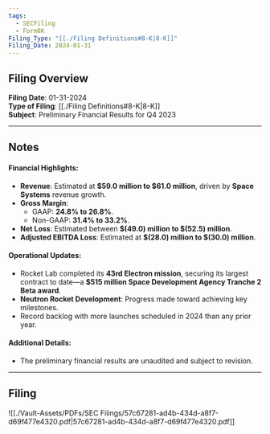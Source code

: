 ```yaml
---
tags:
  - SECFiling
  - Form8K
Filing_Type: "[[./Filing Definitions#8-K|8-K]]"
Filing_Date: 2024-01-31
---
```

## Filing Overview

**Filing Date**: 01-31-2024  
**Type of Filing**: [[./Filing Definitions#8-K|8-K]]  
**Subject**: Preliminary Financial Results for Q4 2023  

---

## Notes

#### Financial Highlights:
- **Revenue**: Estimated at **$59.0 million to $61.0 million**, driven by **Space Systems** revenue growth.
- **Gross Margin**:
  - GAAP: **24.8% to 26.8%**.
  - Non-GAAP: **31.4% to 33.2%**.
- **Net Loss**: Estimated between **$(49.0) million to $(52.5) million**.
- **Adjusted EBITDA Loss**: Estimated at **$(28.0) million to $(30.0) million**.  

#### Operational Updates:
- Rocket Lab completed its **43rd Electron mission**, securing its largest contract to date—a **$515 million Space Development Agency Tranche 2 Beta award**.
- **Neutron Rocket Development**: Progress made toward achieving key milestones.
- Record backlog with more launches scheduled in 2024 than any prior year.

#### Additional Details:
- The preliminary financial results are unaudited and subject to revision.

---

## Filing

![[./Vault-Assets/PDFs/SEC Filings/57c67281-ad4b-434d-a8f7-d69f477e4320.pdf|57c67281-ad4b-434d-a8f7-d69f477e4320.pdf]]

